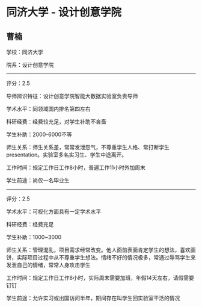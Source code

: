 # 同济大学 - 设计创意学院

## 曹楠

学校：同济大学

院系：设计创意学院

* * *

评分：2.5

导师辨识特征：设计创意学院智能大数据实验室负责导师

学术水平：同领域国内排名第四左右

科研经费：经费较充足，对学生补助不吝啬

学生补助：2000-6000不等

师生关系：师生关系差，常常发泄怨气，不尊重学生人格、常打断学生presentation。实验室多名实习生、学生中途离开。

工作时间：规定工作日工作8小时，普遍工作11小时外加周末

学生前途：尚仅一名毕业生

* * *

评分：2.5

学术水平：可视化方面具有一定学术水平

科研经费：经费充足

学生补助：1000~3000

师生关系：管理混乱，项目需求经常改变。他人面前表面肯定学生的想法，喜欢画饼，实际项目过程中从不尊重学生想法。情绪不好的情况极多，常通过辱骂学生来发泄自己的情绪，常常人身攻击学生

工作时间：规定工作日工作8小时，实际周末需要加班，年假14天左右，请假需要钉钉

学生前途：允许实习或出国访问半年，期间存在叫学生回实验室干活的情况